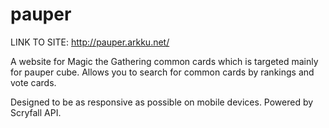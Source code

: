 # pauper
LINK TO SITE: http://pauper.arkku.net/

A website for Magic the Gathering common cards which is targeted mainly for pauper cube. 
Allows you to search for common cards by rankings and vote cards. 

Designed to be as responsive as possible on mobile devices. Powered by Scryfall API.
